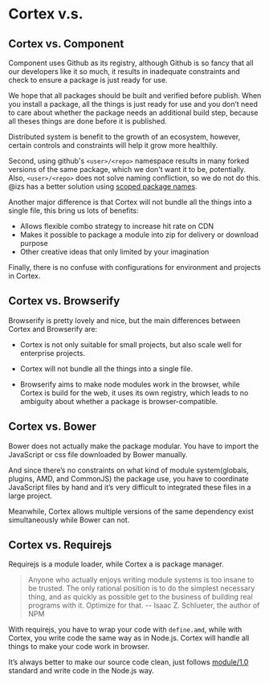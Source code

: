 # Cortex v.s.

## Cortex vs. Component

Component uses Github as its registry, although Github is so fancy that all our developers like it so much, it  results in inadequate constraints and check to ensure a package is just ready for use.

We hope that all packages should be built and verified before publish. When you install a package, all the things is just ready for use and you don’t need to care about whether the package needs an additional build step, because all theses things are done before it is published.

Distributed system is benefit to the growth of an ecosystem, however, certain controls and constraints will help it grow more healthily.

Second, using github's `<user>/<repo>` namespace results in many forked versions of the same package, which we don't want it to be, potentially. Also, `<user>/<repo>` does not solve naming confliction, so we do not do this. @izs has a better solution using [scoped package names](https://github.com/npm/npm/issues/5239).


Another major difference is that Cortex will not bundle all the things into a single file, this bring us lots of benefits:
- Allows flexible combo strategy to increase hit rate on CDN
- Makes it possible to package a module into zip for delivery or download purpose
- Other creative ideas that only limited by your imagination

Finally, there is no confuse with configurations for environment and projects in Cortex.

## Cortex vs. Browserify

Browserify is pretty lovely and nice, but the main differences between Cortex and Browserify are:

- Cortex is not only suitable for small projects,  but also scale well for enterprise projects.

- Cortex will not bundle all the things into a single file.

- Browserify aims to make node modules work in the browser, while Cortex is build for the web, it uses its own registry, which leads to no ambiguity about whether a package is browser-compatible.


## Cortex vs. Bower

Bower does not actually make the package modular. You have to import the JavaScript or css file downloaded by Bower manually.

And since there’s no constraints on what kind of module system(globals, plugins, AMD, and CommonJS) the package use, you have to coordinate JavaScript files by hand and it’s very difficult to integrated these files in a large project.


Meanwhile, Cortex allows multiple versions of the same dependency exist simultaneously while Bower can not.

## Cortex vs. Requirejs

Requirejs is a module loader, while Cortex a is package manager.

> Anyone who actually enjoys writing module systems is too insane to be trusted. The only rational position is to do the simplest necessary thing, and as quickly as possible get to the business of building real programs with it. Optimize for that.
> -- Isaac Z. Schlueter, the author of NPM

With requirejs, you have to wrap your code with `define.amd`, while with Cortex, you write code the same way as in Node.js. Cortex will handle all things to make your code work in browser.

It’s always better to make our source code clean, just follows [module/1.0](http://wiki.commonjs.org/wiki/Modules/1.0) standard and write code in the Node.js way.





